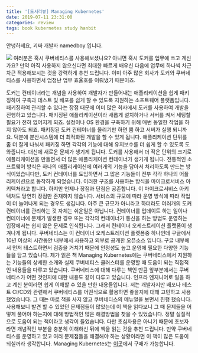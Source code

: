```yaml
---
title: '[도서리뷰] Managing Kubernetes'
date: 2019-07-11 23:31:00
categories: review
tags: book kubernetes study hanbit
---
```


안녕하세요, 괴짜 개발자 namedboy 입니다.

<img src='https://firebasestorage.googleapis.com/v0/b/github-blog-39e5f.appspot.com/o/IMG_2605.jpg?alt=media&token=99b77265-587e-4ae7-8724-b292035fa4b0'/>
여러분은 혹시 쿠버네티스를 사용해보셨나요? 아니면 혹시 도커를 업무에 쓰고 계신가요?
만약 아직 사용하지 않으신다면 최대한 빠르게 배우신 다음에 업무에 하나씩 차근 차근 적용해보시는 것을 강력하게 추천 드립니다.
이미 아주 많은 회사가 도커와 쿠버네티스를 사용하면서 엄청난 업무 효율호를 이뤄냈기 때문이죠.

도커는 컨테이너라는 개념을 사용하여 개발자가 만들어내는 애플리케이션을 쉽게 패키징하여 구축과 테스트 및 배포를 쉽게 할 수 있도록 지원하는 소프트웨어 플랫폼입니다.
패키징하여 관리할 수 있다는 장점 때문에 이미 많은 회사에서 도커를 사용하여 개발을 진행하고 있습니다.
패키징된 애플리케이션이라 새롭게 설치하거나 서버를 켜서 세팅할 필요가 전혀 없어지게 되죠.
설정이나 OS 환경을 구축하기 위해 매번 동일한 작업을 하지 않아도 되죠. 
패키징된 도커 컨테이너를 올리기만 하면 뿜 하고 서버가 실행 되니까요.
덕분에 분산시스템에 더 최적화된 개발을 할 수 있게 됩니다.
애플리케이션 단위를 좀 더 잘게 나눠서 패키징 하면 각각의 기능에 대해 유지보수를 더 쉽게 할 수 있도록 도와줍니다.
대신에 새로운 문제가 생기게 됩니다. 
도커를 사용해서 더 작은 단위의 크기로 애플리케이션을 만들면서 더 많은 애플리케이션 컨테이너가 생기게 됩니다.
전통적인 소프트웨어 방식은 하나의 애플리케이션에 여러개의 기능을 담아서 처리하도록 만드는 방식이었습니다만, 도커 컨테이너를 도입하면서 그 많은 기능들이 전부 각각 하나의 어플리케이션으로 동작하게 되었습니다.
이러한 구조를 사용하는 방식을 마이크로서비스 아키텍처라고 합니다.
하지만 언제나 장점과 단점은 공존합니다.
이 마이크로서비스 아키텍처도 당연히 장점만 존재하지 않습니다.
서비스의 규모에 따라 운영 방식에 따라 작업이 더 늘어나게 되는 경우도 생깁니다.
아주 큰 규모가 아니라고 하더라도 여러개의 도커 컨테이너를 관리하는 것 자체는 쉬운일은 아닙니다.
컨테이너를 업데이트 하는 일이나 컨테이너에 문제가 발생한 경우 또는 각각의 컨테이너가 통신을 하는 방법도 운영하는 입장에서는 쉽지 않은 문제로 인식됩니다.
그래서 컨테이너 오케스트레이션 플랫폼이 생겨나게 됩니다.
쿠버네티스는 이 컨테이너 오케스트레이션 플랫폼중 하나인데 구글에서 10년 이상의 시간동안 내부에서 사용하고 외부로 공개한 오픈소스 입니다.
구글 내부에서 먼저 테스트하면서 검증을 거치기 때문에 안정성도 높고 운영에 필요한 다양한 기능들을 담고 있습니다.
제가 읽은 책 Managing Kubernetes에는 쿠버네티스에서 지원하는 기능들의 상세한 소개와 실제 쿠버네티스 클러스터를 운영할 때 도움이 되는 직접적인 내용들을 다루고 있습니다.
쿠버네티스에 대해 다루는 책인 만큼 앞부분에서는 쿠버네티스가 어떤 것인지에 대한 내용도 같이 다루고 있습니다.
인프라 엔지니어로 일을 하고 계신 분이라면 쉽게 이해할 수 있을 만한 내용들입니다.
저는 개발자지만 배포나 테스트 CI/CD와 관련해서 쿠버네티스를 어떤식으로 활용하면 좋을지에 대해 고민하고 사용했었습니다.
그 때는 따로 책을 사지 않고 쿠버네티스의 메뉴얼을 보면서 진행 했습니다.
사용해보니 발견 할 수 있었던 문제점들이 많았는데 이 책을 읽다보니 그 때 문제들을 어떻게 풀어야 하는지에 대해 방법적인 많은 해결방법을 찾을 수 있었습니다.
정말 실질적으로 도움이 되는 책이라고 생각이 들었습니다.
다만 초심자용은 아니기 때문에 초보자라면 개념적인 부분을 충분히 이해하신 뒤에 책을 읽는 것을 추천 드립니다.
만약 쿠버네티스를 운영하고 있고 여러 문제점들을 해결해야 하는 상황이라면 이 책이 많은 도움이 되실꺼라 생각합니다.
Managing Kubernetes는 [이곳](http://www.hanbit.co.kr/store/books/look.php?p_code=B4102990130)에서 구매가 가능합니다.